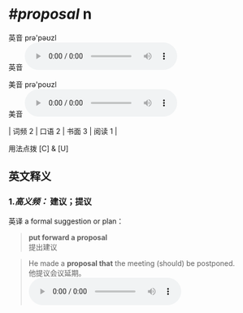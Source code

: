 # ***\#proposal*** n
英音 prə'pəʊzl  
英音
<audio src="./media/proposal-B.aac" controls="controls"></audio>

美音 prə'poʊzl  
美音
<audio src="./media/proposal.aac" controls="controls"></audio>



| 词频 2 | 口语 2 | 书面 3 | 阅读 1 |  

用法点拨  [C] & [U]

英文释义
---
### 1.*高义频：* **建议；提议**  
英译 a formal suggestion or plan：

 > **put forward a proposal**  
 > 提出建议    

 > He made a **proposal that** the meeting (should) be postponed.  
 > 他提议会议延期。    
<audio src="./media/proposal-2.aac" controls="controls"></audio>



